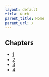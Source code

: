 ```yaml
---
layout: default
title: Ruth
parent_title: Home
parent_url: /
---
```


## Chapters

* [1](./1.md)
* [2](./2.md)
* [3](./3.md)
* [4](./4.md)
